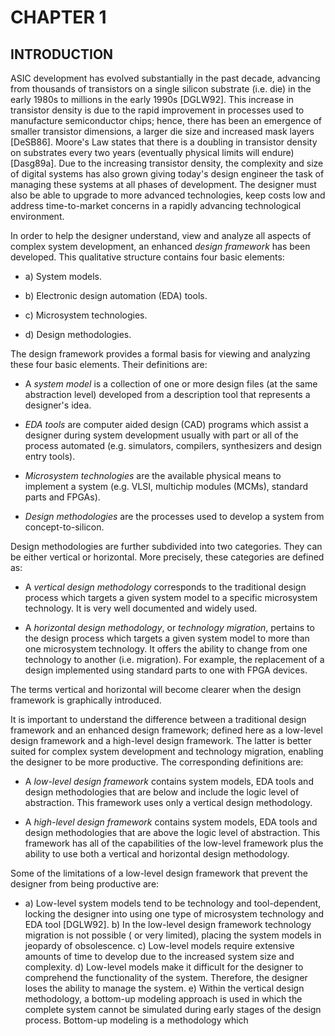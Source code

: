 # CHAPTER 1

## INTRODUCTION

ASIC development has evolved substantially in the past decade,
advancing from thousands of transistors on a single silicon substrate
(i.e. die) in the early 1980s to millions in the early 1990s [DGLW92].
This increase in transistor density is due to the rapid improvement in
processes used to manufacture semiconductor chips; hence, there has
been an emergence of smaller transistor dimensions, a larger die size
and increased mask layers [DeSB86]. Moore's Law states that there is a
doubling in transistor density on substrates every two years
(eventually physical limits will endure) [Dasg89a].
Due to the increasing transistor density, the complexity and size of
digital systems has also grown giving today's design engineer the task of
managing these systems at all phases of development. The designer
must also be able to upgrade to more advanced technologies, keep costs low
and address time-to-market concerns in a rapidly advancing technological environment.

In order to help the designer understand, view and analyze all aspects of
complex system development, an enhanced *design framework* has been developed.
This qualitative structure contains four basic elements:

* a) System models.

* b) Electronic design automation (EDA) tools.

* c) Microsystem technologies.

* d) Design methodologies.

The design framework provides a formal basis for viewing and analyzing these
four basic elements. Their definitions are:

* A *system model* is a collection of one or more design files
(at the same abstraction level) developed from a description tool
that represents a designer's idea.

* *EDA tools* are computer aided design (CAD) programs which assist a
designer during system development usually with part or all of the
process automated (e.g. simulators, compilers, synthesizers and design entry tools).

* *Microsystem technologies* are the available physical means to implement
a system (e.g. VLSI, multichip modules (MCMs), standard parts and FPGAs).

* *Design methodologies* are the processes used to develop a system from
concept-to-silicon.

Design methodologies are further subdivided into two categories.
They can be either vertical or horizontal. More precisely,
these categories are defined as:

* A *vertical design methodology* corresponds to the traditional design
process which targets a given system model to a specific microsystem technology.
It is very well documented and widely used.

* A *horizontal design methodology*, or *technology migration*, pertains to the
design process which targets a given system model to more than
one microsystem technology. It offers the ability to change from
one technology to another (i.e. migration). For example, the replacement
of a design implemented using standard parts to one with FPGA devices.

The terms vertical and horizontal will become clearer when the
design framework is graphically introduced.

It is important to understand the difference between a traditional design
framework and an enhanced design framework; defined here as a low-level
design framework and a high-level design framework. The latter is better
suited for complex system development and technology migration,
enabling the designer to be more productive. The corresponding definitions are:

* A *low-level design framework* contains system models, EDA tools and
design methodologies that are below and include the logic level of abstraction.
This framework uses only a vertical design methodology.

* A *high-level design framework* contains system models, EDA tools
and design methodologies that are above the logic level of abstraction.
This framework has all of the capabilities of the low-level framework
plus the ability to use both a vertical and horizontal design methodology.

Some of the limitations of a low-level design framework that prevent the designer from being productive are:

* a)	Low-level system models tend to be technology and tool-dependent, locking the designer into using one type of microsystem technology and EDA tool [DGLW92].
b)	In the low-level design framework technology migration is not possible ( or very limited), placing the system models in jeopardy of obsolescence.
c)	Low-level models require extensive amounts of time to develop due to the increased system size and complexity.
d)	Low-level models make it difficult for the designer to comprehend the functionality of the system. Therefore, the designer loses the ability to manage the system.
e)	Within the vertical design methodology, a bottom-up modeling approach is used in which the complete system cannot be simulated during early stages of the design process. Bottom-up modeling is a methodology which